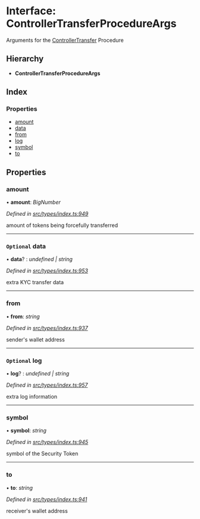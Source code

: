 # Interface: ControllerTransferProcedureArgs

Arguments for the [ControllerTransfer](../enums/_types_index_.proceduretype.md#controllertransfer) Procedure

## Hierarchy

* **ControllerTransferProcedureArgs**

## Index

### Properties

* [amount](_types_index_.controllertransferprocedureargs.md#amount)
* [data](_types_index_.controllertransferprocedureargs.md#optional-data)
* [from](_types_index_.controllertransferprocedureargs.md#from)
* [log](_types_index_.controllertransferprocedureargs.md#optional-log)
* [symbol](_types_index_.controllertransferprocedureargs.md#symbol)
* [to](_types_index_.controllertransferprocedureargs.md#to)

## Properties

###  amount

• **amount**: *BigNumber*

*Defined in [src/types/index.ts:949](https://github.com/PolymathNetwork/polymath-sdk/blob/45453ad/src/types/index.ts#L949)*

amount of tokens being forcefully transferred

___

### `Optional` data

• **data**? : *undefined | string*

*Defined in [src/types/index.ts:953](https://github.com/PolymathNetwork/polymath-sdk/blob/45453ad/src/types/index.ts#L953)*

extra KYC transfer data

___

###  from

• **from**: *string*

*Defined in [src/types/index.ts:937](https://github.com/PolymathNetwork/polymath-sdk/blob/45453ad/src/types/index.ts#L937)*

sender's wallet address

___

### `Optional` log

• **log**? : *undefined | string*

*Defined in [src/types/index.ts:957](https://github.com/PolymathNetwork/polymath-sdk/blob/45453ad/src/types/index.ts#L957)*

extra log information

___

###  symbol

• **symbol**: *string*

*Defined in [src/types/index.ts:945](https://github.com/PolymathNetwork/polymath-sdk/blob/45453ad/src/types/index.ts#L945)*

symbol of the Security Token

___

###  to

• **to**: *string*

*Defined in [src/types/index.ts:941](https://github.com/PolymathNetwork/polymath-sdk/blob/45453ad/src/types/index.ts#L941)*

receiver's wallet address
